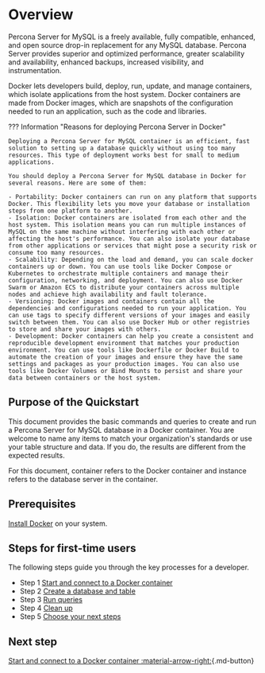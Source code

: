 # Overview

Percona Server for MySQL is a freely available, fully compatible, enhanced, and open source drop-in replacement for any MySQL database. Percona Server provides superior and optimized performance, greater scalability and availability, enhanced backups, increased visibility, and instrumentation. 

Docker lets developers build, deploy, run, update, and manage containers, which isolate applications from the host system. Docker containers are made from Docker images, which are snapshots of the configuration needed to run an application, such as the code and libraries.

??? Information "Reasons for deploying Percona Server in Docker"

    Deploying a Percona Server for MySQL container is an efficient, fast solution to setting up a database quickly without using too many resources. This type of deployment works best for small to medium applications.

    You should deploy a Percona Server for MySQL database in Docker for several reasons. Here are some of them:

    - Portability: Docker containers can run on any platform that supports Docker. This flexibility lets you move your database or installation steps from one platform to another.
    - Isolation: Docker containers are isolated from each other and the host system. This isolation means you can run multiple instances of MySQL on the same machine without interfering with each other or affecting the host's performance. You can also isolate your database from other applications or services that might pose a security risk or consume too many resources.
    - Scalability: Depending on the load and demand, you can scale docker containers up or down. You can use tools like Docker Compose or Kubernetes to orchestrate multiple containers and manage their configuration, networking, and deployment. You can also use Docker Swarm or Amazon ECS to distribute your containers across multiple nodes and achieve high availability and fault tolerance.
    - Versioning: Docker images and containers contain all the dependencies and configurations needed to run your application. You can use tags to specify different versions of your images and easily switch between them. You can also use Docker Hub or other registries to store and share your images with others.
    - Development: Docker containers can help you create a consistent and reproducible development environment that matches your production environment. You can use tools like Dockerfile or Docker Build to automate the creation of your images and ensure they have the same settings and packages as your production images. You can also use tools like Docker Volumes or Bind Mounts to persist and share your data between containers or the host system.

## Purpose of the Quickstart

This document provides the basic commands and queries to create and run a Percona Server for MySQL database in a Docker container. You are welcome to name any items to match your organization's standards or use your table structure and data. If you do, the results are different from the expected results.

For this document, container refers to the Docker container and instance refers to the database server in the container.

## Prerequisites

[Install Docker](https://docs.docker.com/get-docker/) on your system.

## Steps for first-time users

The following steps guide you through the key processes for a developer. 

- Step 1 [Start and connect to a Docker container](quickstart-docker.md)
- Step 2 [Create a database and table](quickstart-database.md)
- Step 3 [Run queries](quickstart-queries.md)
- Step 4 [Clean up](quickstart-exit.md)
- Step 5 [Choose your next steps](quickstart-next-steps.md)

## Next step

[Start and connect to a Docker container :material-arrow-right:](quickstart-docker.md){.md-button}
